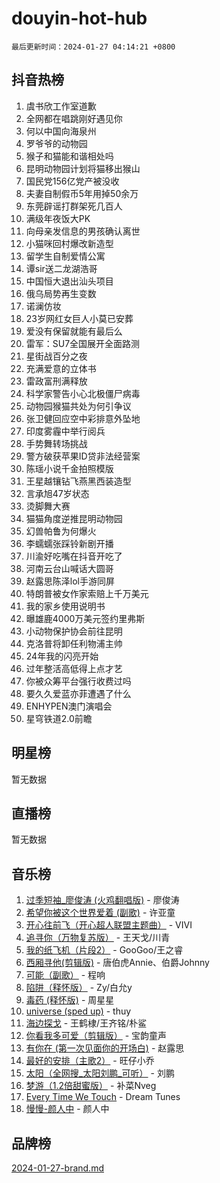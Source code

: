 # douyin-hot-hub

`最后更新时间：2024-01-27 04:14:21 +0800`

## 抖音热榜

1. 虞书欣工作室道歉
1. 全网都在唱跳刚好遇见你
1. 何以中国向海泉州
1. 罗爷爷的动物园
1. 猴子和猫能和谐相处吗
1. 昆明动物园计划将猫移出猴山
1. 国民党156亿党产被没收
1. 夫妻自制假币5年用掉50余万
1. 东莞辟谣打群架死几百人
1. 满级年夜饭大PK
1. 向母亲发信息的男孩确认离世
1. 小猫咪回村爆改新造型
1. 留学生自制爱情公寓
1. 谭sir送二龙湖浩哥
1. 中国恒大退出汕头项目
1. 俄乌局势再生变数
1. 诺澜仿妆
1. 23岁网红女巨人小莫已安葬
1. 爱没有保留就能有最后么
1. 雷军：SU7全国展开全面路测
1. 星街战百分之夜
1. 充满爱意的立体书
1. 雷政富刑满释放
1. 科学家警告小心北极僵尸病毒
1. 动物园猴猫共处为何引争议
1. 张卫健回应空中彩排意外坠地
1. 印度雾霾中举行阅兵
1. 手势舞转场挑战
1. 警方破获苹果ID贷非法经营案
1. 陈瑶小说千金拍照模版
1. 王星越镶钻飞燕黑西装造型
1. 言承旭47岁状态
1. 烫脚舞大赛
1. 猫猫角度逆推昆明动物园
1. 幻兽帕鲁为何爆火
1. 李蠕蠕张踩铃新剧开播
1. 川渝好吃嘴在抖音开吃了
1. 河南云台山喊话大圆哥
1. 赵露思陈泽lol手游同屏
1. 特朗普被女作家索赔上千万美元
1. 我的家乡使用说明书
1. 曝雄鹿4000万美元签约里弗斯
1. 小动物保护协会前往昆明
1. 克洛普将卸任利物浦主帅
1. 24年我的闪亮开始
1. 过年整活高低得上点才艺
1. 你被众筹平台强行收费过吗
1. 要久久爱蓝亦菲遭遇了什么
1. ENHYPEN澳门演唱会
1. 星穹铁道2.0前瞻

## 明星榜

暂无数据

## 直播榜

暂无数据

## 音乐榜

1. [过季短袖_廖俊涛 (火鸡翻唱版)](https://sf86-cdn-tos.douyinstatic.com/obj/tos-cn-ve-2774/ogQVJl0tRBKxQgZji7YClFEBrVDeHpPTWfCZbQ) - 廖俊涛
1. [希望你被这个世界爱着 (副歌)](https://sf3-cdn-tos.douyinstatic.com/obj/tos-cn-ve-2774/oUHCmWQfZlE3QQBKBeD8rCFLpJzPgCpImhsxMt) - 许亚童
1. [开心往前飞（开心超人联盟主题曲）](https://sf86-cdn-tos.douyinstatic.com/obj/tos-cn-ve-2774/9d8fb7c82cf1421fb93a9fe925275e0a) - VIVI
1. [追寻你（万物复苏版）](https://sf3-cdn-tos.douyinstatic.com/obj/tos-cn-ve-2774/oYeAZJsbjIDit9APmBg8u6uDUQnHmoCf3gbo74) - 王天戈/川青
1. [我的纸飞机（片段2）](https://sf3-cdn-tos.douyinstatic.com/obj/tos-cn-ve-2774/oM2ZrKcg2CD5AeRB2gkeXOFB1IxAGJdZPazYHf) - GooGoo/王之睿
1. [西厢寻他(剪辑版)](https://sf86-cdn-tos.douyinstatic.com/obj/tos-cn-ve-2774/oUsAVfAQKlRNxEv5qxvIB8o5qmIWUcXbzJKJhw) - 唐伯虎Annie、伯爵Johnny
1. [可能（副歌）](https://sf3-cdn-tos.douyinstatic.com/obj/tos-cn-ve-2774/cde1731888894259b333569393c2fb51) - 程响
1. [陷阱（释怀版）](https://sf86-cdn-tos.douyinstatic.com/obj/tos-cn-ve-2774/oE8C21LeZrzKLDFfQYgMzx4GAIHageG5IzayY7) - Zy/白允y
1. [毒药 (释怀版)](https://sf3-cdn-tos.douyinstatic.com/obj/tos-cn-ve-2774/oYILMEAzspdZBIzy4frJNB8ZHPHWAhiwowd4Ad) - 周星星
1. [universe (sped up)](https://sf86-cdn-tos.douyinstatic.com/obj/tos-cn-ve-2774/oIQnurQLDCsdYeegkM4CKuVb23MZBXtX6QB8bv) - thuy
1. [海边探戈](https://sf86-cdn-tos.douyinstatic.com/obj/tos-cn-ve-2774/os9gE0VQCGqt6VQkZDyBBYvfSDY0QFe3vVmubn) - 王鹤棣/王齐铭/朴鲨
1. [你看我多可爱（剪辑版）](https://sf3-cdn-tos.douyinstatic.com/obj/tos-cn-ve-2774/018d241ee66a4a189b2fa9ea2fe3363d) - 宝韵童声
1. [有你在 (第一次见面你的开场白)](https://sf86-cdn-tos.douyinstatic.com/obj/tos-cn-ve-2774/oAthrQ3ClJBfI57uBoFEgNDYtNCZ0TSYQQfxQ0) - 赵露思
1. [最好的安排（主歌2）](https://sf86-cdn-tos.douyinstatic.com/obj/tos-cn-ve-2774/oMMZX1DuHpMwgoDztBmZswgQnbCeeANZxBHkFY) - 旺仔小乔
1. [太阳（全网搜_太阳刘鹏_可听）](https://sf86-cdn-tos.douyinstatic.com/obj/tos-cn-ve-2774/ogWbyIQnlBFImVbeDocRdCIYtBHlbJXgfZMvgz) - 刘鹏
1. [梦游（1.2倍甜蜜版）](https://sf86-cdn-tos.douyinstatic.com/obj/tos-cn-ve-2774/o4gyAUm8hwufoEABmwVIiQtHsFuGzAEEWtNMzo) - 补菜Nveg
1. [Every Time We Touch](https://sf86-cdn-tos.douyinstatic.com/obj/tos-cn-ve-2774/ogN6lUKQeBBfEVhIOMikG1CcJjugxk1tztZyhP) - Dream Tunes
1. [慢慢-颜人中](https://sf6-cdn-tos.douyinstatic.com/obj/tos-cn-ve-2774/ocjHNfBXdBxQNC8ZGAeoLMFTUgtBg8bkExunDC) - 颜人中

## 品牌榜

[2024-01-27-brand.md](2024-01-27-brand.md)
